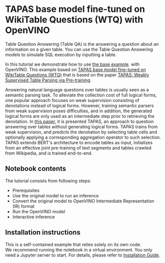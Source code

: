 # TAPAS base model fine-tuned on WikiTable Questions (WTQ) with OpenVINO

Table Question Answering (Table QA) is the answering a question about an information on a given table. You can use the 
Table Question Answering models to simulate SQL execution by inputting a table.

In this tutorial we demonstrate how to use [the base example](https://huggingface.co/tasks/table-question-answering).
with OpenVINO. This example based on [TAPAS base model fine-tuned on WikiTable Questions (WTQ)](https://huggingface.co/google/tapas-base-finetuned-wtq) 
that is based on the paper [TAPAS: Weakly Supervised Table Parsing via Pre-training](https://arxiv.org/abs/2004.02349#:~:text=Answering%20natural%20language%20questions%20over,denotations%20instead%20of%20logical%20forms).

Answering natural language questions over tables is usually seen as a semantic parsing task. To alleviate the 
collection cost of full logical forms, one popular approach focuses on weak supervision consisting of denotations 
instead of logical forms. However, training semantic parsers from weak supervision poses difficulties, and in addition, 
the generated logical forms are only used as an intermediate step prior to retrieving the denotation. 
In [this paper](https://arxiv.org/pdf/2004.02349.pdf), it is presented TAPAS, an approach to question answering over 
tables without generating logical forms. TAPAS trains from weak supervision, and predicts the denotation by selecting 
table cells and optionally applying a corresponding aggregation operator to such selection. TAPAS extends BERT's 
architecture to encode tables as input, initializes from an effective joint pre-training of text segments and tables 
crawled from Wikipedia, and is trained end-to-end.

## Notebook contents
The tutorial consists from following steps:

- Prerequisites
- Use the original model to run an inference
- Convert the original model to OpenVINO Intermediate Representation (IR) format
- Run the OpenVINO model
- Interactive inference

## Installation instructions
This is a self-contained example that relies solely on its own code.</br>
We recommend running the notebook in a virtual environment. You only need a Jupyter server to start.
For details, please refer to [Installation Guide](../../README.md).